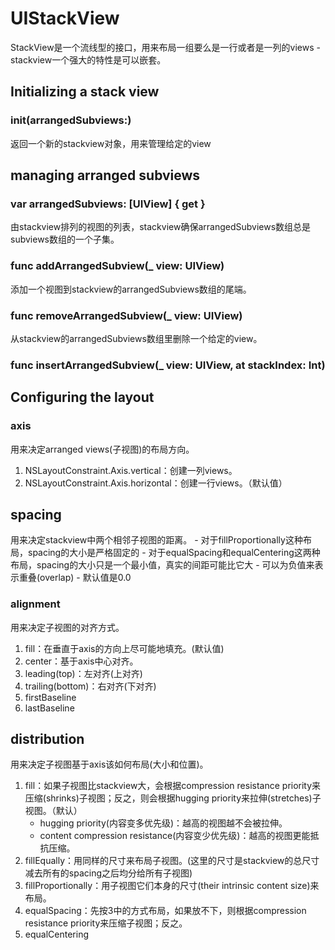 # UIStackView
StackView是一个流线型的接口，用来布局一组要么是一行或者是一列的views
    - stackview一个强大的特性是可以嵌套。


## Initializing a stack view
### init(arrangedSubviews:)
返回一个新的stackview对象，用来管理给定的view

## managing arranged subviews
### var arrangedSubviews: [UIView] { get }
由stackview排列的视图的列表，stackview确保arrangedSubviews数组总是subviews数组的一个子集。

### func addArrangedSubview(_ view: UIView)
添加一个视图到stackview的arrangedSubviews数组的尾端。

### func removeArrangedSubview(_ view: UIView)
从stackview的arrangedSubviews数组里删除一个给定的view。

### func insertArrangedSubview(_ view: UIView, at stackIndex: Int)

## Configuring the layout
### axis
用来决定arranged views(子视图)的布局方向。
1. NSLayoutConstraint.Axis.vertical：创建一列views。
2. NSLayoutConstraint.Axis.horizontal：创建一行views。（默认值）

## spacing
用来决定stackview中两个相邻子视图的距离。
    - 对于fillProportionally这种布局，spacing的大小是严格固定的
    - 对于equalSpacing和equalCentering这两种布局，spacing的大小只是一个最小值，真实的间距可能比它大
    - 可以为负值来表示重叠(overlap)
    - 默认值是0.0

### alignment
用来决定子视图的对齐方式。
1. fill：在垂直于axis的方向上尽可能地填充。(默认值)
2. center：基于axis中心对齐。
3. leading(top)：左对齐(上对齐)
4. trailing(bottom)：右对齐(下对齐)
5. firstBaseline
6. lastBaseline

## distribution
用来决定子视图基于axis该如何布局(大小和位置)。
1. fill：如果子视图比stackview大，会根据compression resistance priority来压缩(shrinks)子视图；反之，则会根据hugging priority来拉伸(stretches)子视图。（默认）
    - hugging priority(内容变多优先级)：越高的视图越不会被拉伸。
    - content compression resistance(内容变少优先级)：越高的视图更能抵抗压缩。
2. fillEqually：用同样的尺寸来布局子视图。(这里的尺寸是stackview的总尺寸减去所有的spacing之后均分给所有子视图)
3. fillProportionally：用子视图它们本身的尺寸(their intrinsic content size)来布局。
4. equalSpacing：先按3中的方式布局，如果放不下，则根据compression resistance priority来压缩子视图；反之。
5. equalCentering



